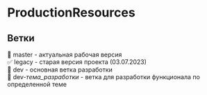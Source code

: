 # ProductionResources

## Ветки

:black_square_button: master - актуальная рабочая версия    
:white_check_mark: legacy - старая версия проекта (03.07.2023)    
:black_square_button: dev - основная ветка разработки    
:triangular_ruler: dev-_тема_разработки_ - ветка для разработки функционала по определенной теме    


